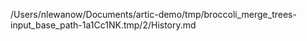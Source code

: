 /Users/nlewanow/Documents/artic-demo/tmp/broccoli_merge_trees-input_base_path-1a1Cc1NK.tmp/2/History.md